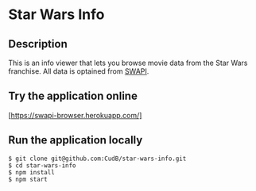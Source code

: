 # Star Wars Info

## Description

This is an info viewer that lets you browse movie data from the Star Wars franchise. All data is optained from [SWAPI](https://swapi.co).

## Try the application online

[https://swapi-browser.herokuapp.com/]

## Run the application locally

```
$ git clone git@github.com:CudB/star-wars-info.git
$ cd star-wars-info
$ npm install
$ npm start
```
